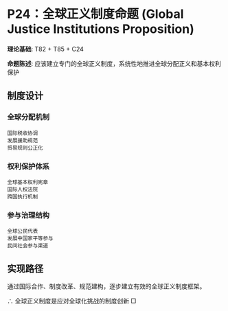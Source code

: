 # P24：全球正义制度命题 (Global Justice Institutions Proposition)

**理论基础**: T82 + T85 + C24

**命题陈述**: 应该建立专门的全球正义制度，系统性地推进全球分配正义和基本权利保护

## 制度设计

### 全球分配机制
```
国际税收协调
发展援助规范
贸易规则公正化
```

### 权利保护体系
```
全球基本权利宪章
国际人权法院
跨国执行机制
```

### 参与治理结构
```
全球公民代表
发展中国家平等参与
民间社会参与渠道
```

## 实现路径

通过国际合作、制度改革、规范建构，逐步建立有效的全球正义制度框架。

∴ 全球正义制度是应对全球化挑战的制度创新 □